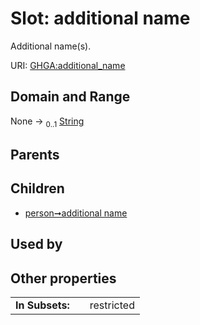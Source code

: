 
# Slot: additional name


Additional name(s).

URI: [GHGA:additional_name](https://w3id.org/GHGA/additional_name)


## Domain and Range

None &#8594;  <sub>0..1</sub> [String](types/String.md)

## Parents


## Children

 *  [person➞additional name](person_additional_name.md)

## Used by


## Other properties

|  |  |  |
| --- | --- | --- |
| **In Subsets:** | | restricted |

